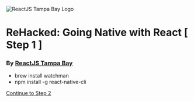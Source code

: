 ![ReactJS Tampa Bay Logo](https://avatars2.githubusercontent.com/u/18738421?v=3&s=200)

# ReHacked: Going Native with React [ Step 1 ]
### By [ReactJS Tampa Bay](http://www.meetup.com/ReactJS-Tampa-Bay/)

- brew install watchman
- npm install -g react-native-cli



[Continue to Step 2](https://github.com/reactjstampabay/rehacked-react-native/tree/step-2)

